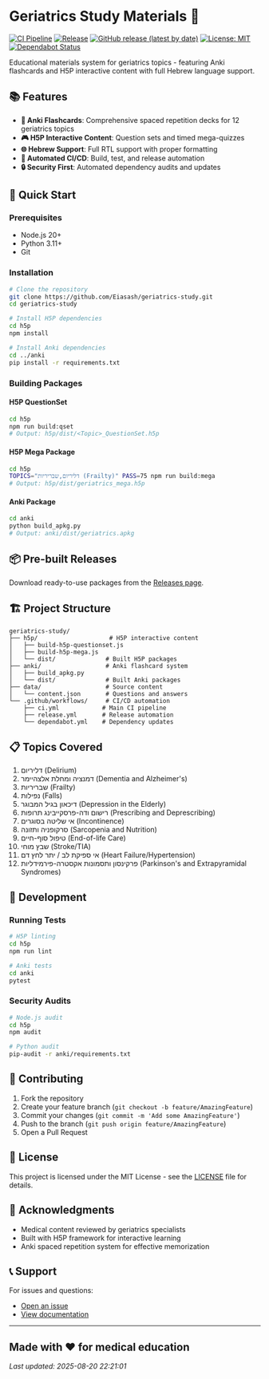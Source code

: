 # Geriatrics Study Materials 🏥

[![CI Pipeline](https://github.com/Eiasash/geriatrics-study/actions/workflows/ci.yml/badge.svg)](https://github.com/Eiasash/geriatrics-study/actions/workflows/ci.yml)
[![Release](https://github.com/Eiasash/geriatrics-study/actions/workflows/release.yml/badge.svg)](https://github.com/Eiasash/geriatrics-study/actions/workflows/release.yml)
[![GitHub release (latest by date)](https://img.shields.io/github/v/release/Eiasash/geriatrics-study)](https://github.com/Eiasash/geriatrics-study/releases)
[![License: MIT](https://img.shields.io/badge/License-MIT-yellow.svg)](https://opensource.org/licenses/MIT)
[![Dependabot Status](https://img.shields.io/badge/Dependabot-enabled-brightgreen.svg)](https://github.com/Eiasash/geriatrics-study/network/updates)

Educational materials system for geriatrics topics - featuring Anki flashcards and H5P interactive content with full Hebrew language support.

## 📚 Features

- **🎴 Anki Flashcards**: Comprehensive spaced repetition decks for 12 geriatrics topics
- **🎮 H5P Interactive Content**: Question sets and timed mega-quizzes
- **🌐 Hebrew Support**: Full RTL support with proper formatting
- **🤖 Automated CI/CD**: Build, test, and release automation
- **🔒 Security First**: Automated dependency audits and updates

## 🚀 Quick Start

### Prerequisites

- Node.js 20+
- Python 3.11+
- Git

### Installation

```bash
# Clone the repository
git clone https://github.com/Eiasash/geriatrics-study.git
cd geriatrics-study

# Install H5P dependencies
cd h5p
npm install

# Install Anki dependencies
cd ../anki
pip install -r requirements.txt
```

### Building Packages

#### H5P QuestionSet
```bash
cd h5p
npm run build:qset
# Output: h5p/dist/<Topic>_QuestionSet.h5p
```

#### H5P Mega Package
```bash
cd h5p
TOPICS="דליריום,שבריריות (Frailty)" PASS=75 npm run build:mega
# Output: h5p/dist/geriatrics_mega.h5p
```

#### Anki Package
```bash
cd anki
python build_apkg.py
# Output: anki/dist/geriatrics.apkg
```

## 📦 Pre-built Releases

Download ready-to-use packages from the [Releases page](https://github.com/Eiasash/geriatrics-study/releases).

## 🏗️ Project Structure

```
geriatrics-study/
├── h5p/                    # H5P interactive content
│   ├── build-h5p-questionset.js
│   ├── build-h5p-mega.js
│   └── dist/              # Built H5P packages
├── anki/                  # Anki flashcard system
│   ├── build_apkg.py
│   └── dist/              # Built Anki packages
├── data/                  # Source content
│   └── content.json       # Questions and answers
└── .github/workflows/     # CI/CD automation
    ├── ci.yml            # Main CI pipeline
    ├── release.yml       # Release automation
    └── dependabot.yml    # Dependency updates
```

## 📋 Topics Covered

1. דליריום (Delirium)
2. דמנציה ומחלת אלצהיימר (Dementia and Alzheimer's)
3. שבריריות (Frailty)
4. נפילות (Falls)
5. דיכאון בגיל המבוגר (Depression in the Elderly)
6. רישום ודה-פרסקייבינג תרופות (Prescribing and Deprescribing)
7. אי שליטה בסוגרים (Incontinence)
8. סרקופניה ותזונה (Sarcopenia and Nutrition)
9. טיפול סוף-חיים (End-of-life Care)
10. שבץ מוחי (Stroke/TIA)
11. אי ספיקת לב / יתר לחץ דם (Heart Failure/Hypertension)
12. פרקינסון ותסמונות אקסטרה-פירמידליות (Parkinson's and Extrapyramidal Syndromes)

## 🔧 Development

### Running Tests
```bash
# H5P linting
cd h5p
npm run lint

# Anki tests
cd anki
pytest
```

### Security Audits
```bash
# Node.js audit
cd h5p
npm audit

# Python audit
pip-audit -r anki/requirements.txt
```

## 🤝 Contributing

1. Fork the repository
2. Create your feature branch (`git checkout -b feature/AmazingFeature`)
3. Commit your changes (`git commit -m 'Add some AmazingFeature'`)
4. Push to the branch (`git push origin feature/AmazingFeature`)
5. Open a Pull Request

## 📄 License

This project is licensed under the MIT License - see the [LICENSE](LICENSE) file for details.

## 🙏 Acknowledgments

- Medical content reviewed by geriatrics specialists
- Built with H5P framework for interactive learning
- Anki spaced repetition system for effective memorization

## 📞 Support

For issues and questions:
- [Open an issue](https://github.com/Eiasash/geriatrics-study/issues)
- [View documentation](https://github.com/Eiasash/geriatrics-study/wiki)

---

Made with ❤️ for medical education
---
*Last updated: 2025-08-20 22:21:01*
